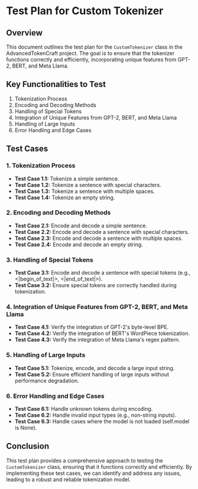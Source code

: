 # Test Plan for Custom Tokenizer

## Overview
This document outlines the test plan for the `CustomTokenizer` class in the AdvancedTokenCraft project. The goal is to ensure that the tokenizer functions correctly and efficiently, incorporating unique features from GPT-2, BERT, and Meta Llama.

## Key Functionalities to Test
1. Tokenization Process
2. Encoding and Decoding Methods
3. Handling of Special Tokens
4. Integration of Unique Features from GPT-2, BERT, and Meta Llama
5. Handling of Large Inputs
6. Error Handling and Edge Cases

## Test Cases

### 1. Tokenization Process
- **Test Case 1.1:** Tokenize a simple sentence.
- **Test Case 1.2:** Tokenize a sentence with special characters.
- **Test Case 1.3:** Tokenize a sentence with multiple spaces.
- **Test Case 1.4:** Tokenize an empty string.

### 2. Encoding and Decoding Methods
- **Test Case 2.1:** Encode and decode a simple sentence.
- **Test Case 2.2:** Encode and decode a sentence with special characters.
- **Test Case 2.3:** Encode and decode a sentence with multiple spaces.
- **Test Case 2.4:** Encode and decode an empty string.

### 3. Handling of Special Tokens
- **Test Case 3.1:** Encode and decode a sentence with special tokens (e.g., <|begin_of_text|>, <|end_of_text|>).
- **Test Case 3.2:** Ensure special tokens are correctly handled during tokenization.

### 4. Integration of Unique Features from GPT-2, BERT, and Meta Llama
- **Test Case 4.1:** Verify the integration of GPT-2's byte-level BPE.
- **Test Case 4.2:** Verify the integration of BERT's WordPiece tokenization.
- **Test Case 4.3:** Verify the integration of Meta Llama's regex pattern.

### 5. Handling of Large Inputs
- **Test Case 5.1:** Tokenize, encode, and decode a large input string.
- **Test Case 5.2:** Ensure efficient handling of large inputs without performance degradation.

### 6. Error Handling and Edge Cases
- **Test Case 6.1:** Handle unknown tokens during encoding.
- **Test Case 6.2:** Handle invalid input types (e.g., non-string inputs).
- **Test Case 6.3:** Handle cases where the model is not loaded (self.model is None).

## Conclusion
This test plan provides a comprehensive approach to testing the `CustomTokenizer` class, ensuring that it functions correctly and efficiently. By implementing these test cases, we can identify and address any issues, leading to a robust and reliable tokenization model.
